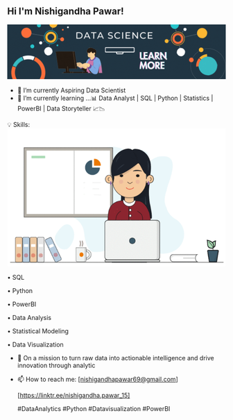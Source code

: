 ## Hi I'm Nishigandha Pawar!

![Banner](assets/banner.gif)

- 🔭 I’m currently Aspiring Data Scientist 
- 🌱 I’m currently learning ...📊 Data Analyst | SQL | Python | Statistics | PowerBI | Data Storyteller 📈📉
  
💡 Skills:                                                                            ![Profile](assets/profile.png)

   • SQL

   • Python

   • PowerBI

   • Data Analysis

   • Statistical Modeling

   • Data Visualization

- 🌱 On a mission to turn raw data into actionable intelligence and drive innovation through analytic
  
- 📫 How to reach me:
  [nishigandhapawar69@gmail.com]
  
  [https://linktr.ee/nishigandha.pawar_15]

  #DataAnalytics #Python #Datavisualization #PowerBI
